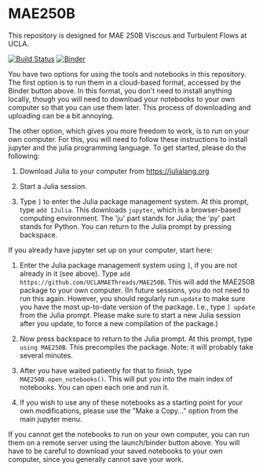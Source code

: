# MAE250B
This repository is designed for MAE 250B Viscous and Turbulent Flows at UCLA.

[![Build Status](https://github.com/UCLAMAEThreads/MAE250B/actions/workflows/CI.yml/badge.svg)](https://github.com/UCLAMAEThreads/MAE250B/actions/workflows/CI.yml) [![Binder](https://mybinder.org/badge_logo.svg)](https://mybinder.org/v2/gh/UCLAMAEThreads/MAE250B/HEAD)

You have two options for using the tools and notebooks in this repository. The first option is to run them in a cloud-based format, accessed by the Binder button above. In this format, you don't need to install anything locally, though you will need to download your notebooks to your own computer so that you can use them later. This process of downloading and uploading can be a bit annoying.

The other option, which gives you more freedom to work, is to run on your own computer. For this, you will need to follow these instructions to install jupyter and the julia programming language. To get started, please do the following:

1. Download Julia to your computer from https://julialang.org

2. Start a Julia session.

3. Type `]` to enter the Julia package management system. At this prompt, type `add IJulia`. This downloads `jupyter`, which is a browser-based computing environment. The 'ju' part stands for Julia; the 'py' part stands for Python. You can return to the Julia prompt by pressing backspace.

If you already have jupyter set up on your computer, start here:

1. Enter the Julia package management system using `]`, if you are not already in it (see above). Type `add https://github.com/UCLAMAEThreads/MAE250B`. This will add the MAE250B package to your own computer. (In future sessions, you do not need to run this again. However, you should regularly run `update` to make sure you have the most up-to-date version of the package. I.e., type `] update` from the Julia prompt. Please make sure to start a new Julia session after you update, to force a new compilation of the package.)

2. Now press backspace to return to the Julia prompt. At this prompt, type `using MAE250B`. This precompiles the package. Note: it will probably take several minutes.

3. After you have waited patiently for that to finish, type `MAE250B.open_notebooks()`. This will put you into the main index of notebooks. You can open each one and run it.

4. If you wish to use any of these notebooks as a starting point for your own modifications, please use the "Make a Copy..." option from the main jupyter menu.


If you cannot get the notebooks to run on your own computer, you can run them on a remote server using the launch/binder button above. You will have to be careful to download your saved notebooks to your own computer, since you generally cannot save your work.

